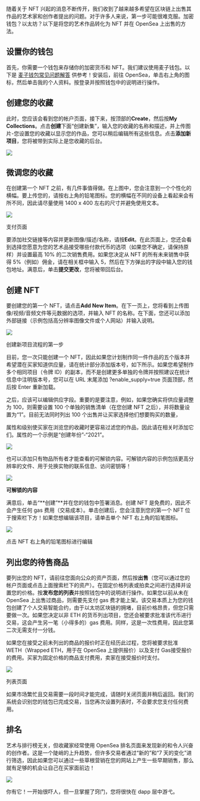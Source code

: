 随着关于 NFT 兴起的消息不断传开，我们收到了越来越多希望在区块链上出售其作品的艺术家和创作者提出的问题。对于许多人来说，第一步可能很难克服。加密钱包？以太坊？以下是将您的艺术作品转化为 NFT 并在 OpenSea 上出售的方法。

## 设置你的钱包

首先，你需要一个钱包来存储你的加密货币和 NFT。我们建议使用麦子钱包。以下是 [麦子钱包常见问题解答](https://blog.mathwallet.xyz/?page_id=1889) 供参考！安装后，前往 OpenSea，单击右上角的图标，然后单击我的个人资料。按登录并按照钱包中的说明进行操作。

## 创建您的收藏

此时，您应该会看到您的帐户页面，接下来，按顶部的**Create**，然后按**My Collections**。点击**创建**下面“创建新集”，输入您的收藏的名称和描述，并上传图片-您设置您的收藏以显示您的作品，您可以稍后编辑所有这些信息。点击**添加新项目**，您将被带到实际上是您收藏的后台。

![](/nft_docs/images/07DC324C27702F5CFEE4887CCA8BB9E4.png)

## 微调您的收藏

在创建第一个 NFT 之前，有几件事值得做。在上图中，您会注意到一个个性化的横幅。要上传您的，请按右上角的铅笔图标。您的横幅在不同的设备上看起来会有所不同，因此请尽量使用 1400 x 400 左右的尺寸并避免使用文本。

![](/nft_docs/images/24C8C4E6277AE77BD018A9656D081778.png)

支付页面

要添加社交链接等内容并更新图像/描述/名称，请按**Edit**。在此页面上，您还会看到选择您愿意为您的艺术品接受哪些付款代币的选项（如果您不确定，请保持原样）并设置最高 10% 的二次销售费用。如果您决定从 NFT 的所有未来销售中获得 5%（例如）佣金，请在相关框中输入 5，然后在下方弹出的字段中输入您的钱包地址。满意后，单击**提交更改**，您将被带回后台。

## 创建 NFT

要创建您的第一个 NFT，请点击**Add New Item**。在下一页上，您将看到上传图像/视频/音频文件等元数据的选项，并输入 NFT 的名称。在下面，您还可以添加外部链接（示例包括高分辨率图像文件或个人网站）并输入说明。

![](/nft_docs/images/4E58A8E225A0B111195B68571CD9885C.png)

创建新项目流程的第一步

目前，您一次只能创建一个 NFT，因此如果您计划制作同一件作品的五个版本并希望潜在买家知道供应量，请在统计部分添加版本号，如下所示。如果您希望制作多个相同项目（令牌 ID）的副本，而不是创建更多单独的令牌并按照建议在统计信息中注明版本号，您可以在 URL 末尾添加 ?enable\_supply=true 页面顶部，然后按 Enter 重新加载。

之后，应该可以编辑供应字段。重要的是要注意，例如，如果您确实将供应量调整为 100，则需要设置 100 个单独的销售清单（在您创建 NFT 之后），并将数量设置为“1”。目前无法同时列出 100 个出售并让买家选择他们想要购买的数量，

属性和级别使买家在浏览您的收藏时更容易过滤您的作品，因此请在相关时添加它们。属性的一个示例是“创建年份”-“2021”。

![](/nft_docs/images/C5CA62EF3CF3AF5D425CCCE0A56FD7AE.png)

也可以添加只有物品所有者才能查看的可解锁内容。可解锁内容的示例包括更高分辨率的文件、用于兑换实物的联系信息、访问密钥等！

![](/nft_docs/images/40CC7EA9170DC25A71AAEBE0D454BBB7.png)

**可解锁的内容**

满意后，单击“**创建”**并在您的钱包中签署消息。创建 NFT 是免费的，因此不会产生任何 gas 费用（交易成本）。单击创建后，您会注意到您的第一个 NFT 位于搜索栏下方！如果您想编辑该项目，请单击单个 NFT 右上角的铅笔图标。

![](/nft_docs/images/B25424922EF9BD16F7767288B22CFBD1.png)

点击 NFT 右上角的铅笔图标进行编辑

## 列出您的待售商品

要列出您的 NFT，请前往您面向公众的资产页面，然后按**出售**（您可以通过您的帐户页面或点击上面搜索栏下的资产）。在固定价格列表或拍卖之间进行选择并设置您的价格。按**发布您的列表**并按照钱包中的说明进行操作。如果您以前从未在 OpenSea 上出售过商品，则需要先支付 gas 费才能上架。该交易本质上为您的钱包创建了个人交易智能合约，由于以太坊区块链的拥堵，目前价格昂贵，但您只需要做一次。如果您决定以非 ETH 的货币列出项目，您还会被要求批准该代币进行交易，这会产生另一笔（小得多的）gas 费用。同样，这是一次性费用，因此您第二次无需支付一分钱。

如果您在接受之前未列出的商品的报价时正在经历此过程，您将被要求批准 WETH（Wrapped ETH，用于在 OpenSea 上提供报价）以及支付 Gas接受报价的费用。买家为固定价格的商品支付费用，卖家在接受报价时支付。

![](/nft_docs/images/5F409305246552E4138CCA0035B79892.png)

列表页面

如果市场繁忙且交易需要一段时间才能完成，请随时关闭页面并稍后返回。我们的系统会识别您的钱包已完成交易，当您再次设置列表时，不会要求您支付任何费用。

## 排名

艺术与排行榜无关，但收藏家经常使用 OpenSea 排名页面来发现新的和令人兴奋的创作者。这是一个陡峭的上升趋势，但许多交易者通过“新的”和“7 天的变化”进行筛选，因此如果您可以通过一些草根营销在您的网站上产生一些早期销售，那么就有足够的机会让自己在买家面前边！

![](/nft_docs/images/E3810DD2B16148E879FDA88852500BAD.png)

你有它！一开始很吓人，但一旦掌握了窍门，您将很快在 dapp 层中游弋。